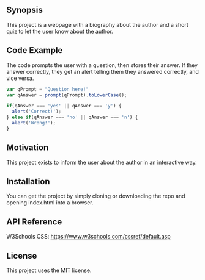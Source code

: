 ## Synopsis

This project is a webpage with a biography about the author and a short quiz to let the user know about the author.

## Code Example

The code prompts the user with a question, then stores their answer. If they answer correctly, they get an alert telling them they answered correctly, and vice versa.

```javascript
var qPrompt = "Question here!"
var qAnswer = prompt(qPrompt).toLowerCase();

if(qAnswer === 'yes' || qAnswer === 'y') {
  alert('Correct!');
} else if(qAnswer === 'no' || qAnswer === 'n') {
  alert('Wrong!');
}
```

## Motivation

This project exists to inform the user about the author in an interactive way.

## Installation

You can get the project by simply cloning or downloading the repo and opening index.html into a browser.

## API Reference

W3Schools CSS: https://www.w3schools.com/cssref/default.asp

## License

This project uses the MIT license.
